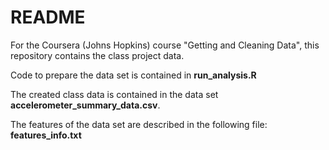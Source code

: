 README
========================================================

For the Coursera (Johns Hopkins) course "Getting and Cleaning Data", this repository contains the class project data.

Code to prepare the data set is contained in **run_analysis.R**

The created class data is contained in the data set **accelerometer_summary_data.csv**.

The features of the data set are described in the following file: **features_info.txt**
